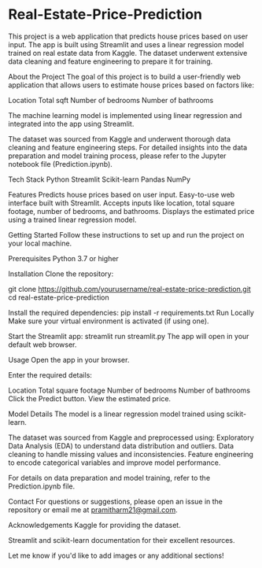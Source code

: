 # Real-Estate-Price-Prediction
This project is a web application that predicts house prices based on user input. The app is built using Streamlit and uses a linear regression model trained on real estate data from Kaggle. The dataset underwent extensive data cleaning and feature engineering to prepare it for training.

About the Project The goal of this project is to build a user-friendly web application that allows users to estimate house prices based on factors like:

Location Total sqft Number of bedrooms Number of bathrooms

The machine learning model is implemented using linear regression and integrated into the app using Streamlit.

The dataset was sourced from Kaggle and underwent thorough data cleaning and feature engineering steps. For detailed insights into the data preparation and model training process, please refer to the Jupyter notebook file (Prediction.ipynb).

Tech Stack Python Streamlit Scikit-learn Pandas NumPy

Features Predicts house prices based on user input. Easy-to-use web interface built with Streamlit. Accepts inputs like location, total square footage, number of bedrooms, and bathrooms. Displays the estimated price using a trained linear regression model.

Getting Started Follow these instructions to set up and run the project on your local machine.

Prerequisites Python 3.7 or higher

Installation Clone the repository:

git clone https://github.com/yourusername/real-estate-price-prediction.git cd real-estate-price-prediction

Install the required dependencies: pip install -r requirements.txt Run Locally Make sure your virtual environment is activated (if using one).

Start the Streamlit app: streamlit run streamlit.py The app will open in your default web browser.

Usage Open the app in your browser.

Enter the required details:

Location Total square footage Number of bedrooms Number of bathrooms Click the Predict button. View the estimated price.

Model Details The model is a linear regression model trained using scikit-learn.

The dataset was sourced from Kaggle and preprocessed using: Exploratory Data Analysis (EDA) to understand data distribution and outliers. Data cleaning to handle missing values and inconsistencies. Feature engineering to encode categorical variables and improve model performance.

For details on data preparation and model training, refer to the Prediction.ipynb file.

Contact For questions or suggestions, please open an issue in the repository or email me at pramitharm21@gmail.com.

Acknowledgements Kaggle for providing the dataset.

Streamlit and scikit-learn documentation for their excellent resources.

Let me know if you'd like to add images or any additional sections!